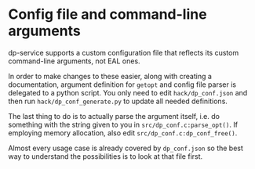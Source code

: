 # Config file and command-line arguments
dp-service supports a custom configuration file that reflects its custom command-line arguments, not EAL ones.

In order to make changes to these easier, along with creating a documentation, argument definition for `getopt` and config file parser is delegated to a python script. You only need to edit `hack/dp_conf.json` and then run `hack/dp_conf_generate.py` to update all needed definitions.

The last thing to do is to actually parse the argument itself, i.e. do something with the string given to you in `src/dp_conf.c:parse_opt()`. If employing memory allocation, also edit `src/dp_conf.c:dp_conf_free()`.

Almost every usage case is already covered by `dp_conf.json` so the best way to understand the possibilities is to look at that file first.
